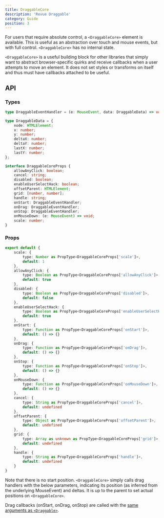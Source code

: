 ```yaml
---
title: DraggableCore
description: 'Revue Draggable'
category: Guide
position: 3
---
```


For users that require absolute control, a `<DraggableCore>` element is available. 
This is useful as an abstraction over touch and mouse events, but with full control.
`<DraggableCore>` has no internal state.

`<DraggableCore>` is a useful building block for other libraries that simply want to abstract browser-specific quirks and receive callbacks when a user attempts to move an element. 
It does not set styles or transforms on itself and thus must have callbacks attached to be useful.

## API

### Types
```ts
type DraggableEventHandler = (e: MouseEvent, data: DraggableData) => void | false;

type DraggableData = {
    node: HTMLElement;
    x: number;
    y: number;
    deltaX: number;
    deltaY: number;
    lastX: number;
    lastY: number;
};

interface DraggableCoreProps {
    allowAnyClick: boolean;
    cancel: string;
    disabled: boolean;
    enableUserSelectHack: boolean;
    offsetParent: HTMLElement;
    grid: [number, number];
    handle: string;
    onStart: DraggableEventHandler;
    onDrag: DraggableEventHandler;
    onStop: DraggableEventHandler;
    onMouseDown: (e: MouseEvent) => void;
    scale: number;
}
```

### Props
```ts
export default {
    scale: {
        type: Number as PropType<DraggableCoreProps['scale']>,
        default: 1
    },
    allowAnyClick: {
        type: Boolean as PropType<DraggableCoreProps['allowAnyClick']>,
        default: true
    },
    disabled: {
        type: Boolean as PropType<DraggableCoreProps['disabled']>,
        default: false
    },
    enableUserSelectHack: {
        type: Boolean as PropType<DraggableCoreProps['enableUserSelectHack']>,
        default: true
    },
    onStart: {
        type: Function as PropType<DraggableCoreProps['onStart']>,
        default: () => {}
    },
    onDrag: {
        type: Function as PropType<DraggableCoreProps['onDrag']>,
        default: () => {}
    },
    onStop: {
        type: Function as PropType<DraggableCoreProps['onStop']>,
        default: () => {}
    },
    onMouseDown: {
        type: Function as PropType<DraggableCoreProps['onMouseDown']>,
        default: () => {}
    },
    cancel: {
        type: String as PropType<DraggableCoreProps['cancel']>,
        default: undefined
    },
    offsetParent: {
        type: Object as PropType<DraggableCoreProps['offsetParent']>,
        default: undefined
    },
    grid: {
        type: Array as unknown as PropType<DraggableCoreProps['grid']>,
        default: undefined
    },
    handle: {
        type: String as PropType<DraggableCoreProps['handle']>,
        default: undefined
    }
}
```
<alert>

Note that there is no start position.
`<DraggableCore>` simply calls drag handlers with the below parameters,
indicating its position (as inferred from the underlying MouseEvent) and deltas.
It is up to the parent to set actual positions on `<DraggableCore>`.

</alert>

Drag callbacks (onStart, onDrag, onStop) are called with the [same arguments as `<Draggable>`](/draggable).
